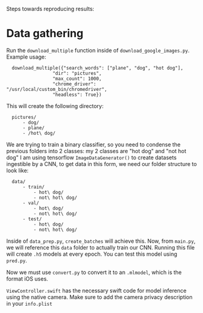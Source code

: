 Steps towards reproducing results:
  # Data gathering
  Run the `download_multiple` function inside of `download_google_images.py`. Example usage:
  
      download_multiple({"search_words": ["plane", "dog", "hot dog"],
                     "dir": "pictures",
                     "max_count": 1000,
                     "chrome_driver": "/usr/local/custom_bin/chromedriver",
                     "headless": True})

This will create the following directory:
      
      pictures/
          - dog/
          - plane/
          - /hot\ dog/
          


We are trying to train a binary classifier, so you need to condense the previous folders into 2 classes: my 2 classes are "hot dog" and "not hot dog" I am using tensorflow `ImageDataGenerator()` to create datasets ingestible by a CNN, to get data in this form, we need our folder structure to look like:
      
      data/
          - train/
              - hot\ dog/
              - not\ hot\ dog/
          - val/
              - hot\ dog/
              - not\ hot\ dog/
          - test/
              - hot\ dog/
              - not\ hot\ dog/
          
      
Inside of `data_prep.py`, `create_batches` will achieve this.
Now, from `main.py`, we will reference this `data` folder to actually train our CNN. Running this file will create `.h5` models at every epoch. You can test this model using `pred.py`.

Now we must use `convert.py` to convert it to an `.mlmodel`, which is the format iOS uses.

`ViewController.swift` has the necessary swift code for model inference using the native camera. Make sure to add the camera privacy description in your `info.plist`
